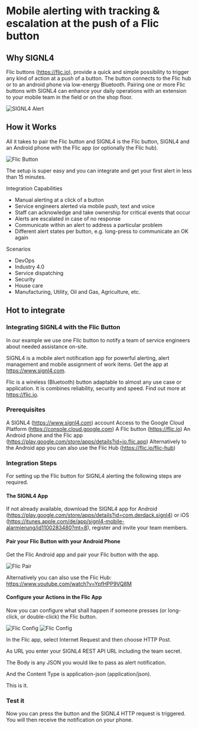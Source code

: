 # Mobile alerting with tracking & escalation at the push of a Flic button

## Why SIGNL4

Flic buttons (https://flic.io), provide a quick and simple possibility to trigger any kind of action at a push of a button. The button connects to the Flic hub or to an android phone via low-energy Bluetooth. Pairing one or more Flic buttons with SIGNL4 can enhance your daily operations with an extension to your mobile team in the field or on the shop floor.
 
![SIGNL4 Alert](file://flic-button-signl4.png)

## How it Works

All it takes to pair the Flic button and SIGNL4 is the Flic button, SIGNL4 and an Android phone with the Flic app (or optionally the Flic hub).

![Flic Button](file://flic-button.jpg)

The setup is super easy and you can integrate and get your first alert in less than 15 minutes.

Integration Capabilities
- Manual alerting at a click of a button
- Service engineers alerted via mobile push, text and voice
- Staff can acknowledge and take ownership for critical events that occur
- Alerts are escalated in case of no response
- Communicate within an alert to address a particular problem
- Different alert states per button, e.g. long-press to communicate an OK again
 
Scenarios
- DevOps
- Industry 4.0
- Service dispatching
- Security
- House care
- Manufacturing, Utility, Oil and Gas, Agriculture, etc.
 
## Hot to integrate
 
### Integrating SIGNL4 with the Flic Button
 
In our example we use one Flic button to notify a team of service engineers about needed assistance on-site.

SIGNL4 is a mobile alert notification app for powerful alerting, alert management and mobile assignment of work items. Get the app at https://www.signl4.com.

Flic is a wireless (Bluetooth) button adaptable to almost any use case or application. It is combines reliability, security and speed. Find out more at https://flic.io.

### Prerequisites
A SIGNL4 (https://www.signl4.com) account
Access to the Google Cloud Platform (https://console.cloud.google.com)
A Flic button (https://flic.io)
An Android phone and the Flic app (https://play.google.com/store/apps/details?id=io.flic.app)
Alternatively to the Android app you can also use the Flic Hub (https://flic.io/flic-hub)

### Integration Steps

For setting up the Flic button for SIGNL4 alerting the following steps are required.

#### The SIGNL4 App
If not already available, download the SIGNL4 app for Android (https://play.google.com/store/apps/details?id=com.derdack.signl4) or iOS (https://itunes.apple.com/de/app/signl4-mobile-alarmierung/id1100283480?mt=8), register and invite your team members.

#### Pair your Flic Button with your Android Phone

Get the Flic Android app and pair your Flic button with the app.

![Flic Pair](file://flic-button-pair.png)

Alternatively you can also use the Flic Hub: https://www.youtube.com/watch?v=YpfHPP9VQ8M

#### Configure your Actions in the Flic App

Now you can configure what shall happen if someone presses (or long-click, or double-click) the Flic button.

![Flic Config](file://flic-button-config-1.png) ![Flic Config](file://flic-button-config-2.png)

In the Flic app, select Internet Request and then choose HTTP Post.

As URL you enter your SIGNL4 REST API URL including the team secret.

The Body is any JSON you would like to pass as alert notification.

And the Content Type is application-json (application/json).

This is it.

### Test it

Now you can press the button and the SIGNL4 HTTP request is triggered. You will then receive the notification on your phone.

